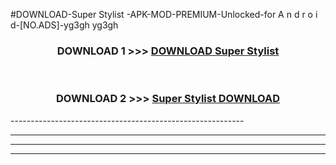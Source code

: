 #DOWNLOAD-Super Stylist -APK-MOD-PREMIUM-Unlocked-for A n d r o i d-[NO.ADS]-yg3gh yg3gh 



<div align="center">

<h3>DOWNLOAD 1 >>> <a href="https://getmod2.web.app/?judul=Super Stylist ">DOWNLOAD Super Stylist </a></h3><br>

<h3>DOWNLOAD 2 >>> <a href="https://getmod2.web.app/?judul=Super Stylist ">Super Stylist  DOWNLOAD </a></h3>

</div>
----------------------------------------------------------

----------------------------------------------------------

----------------------------------------------------------

----------------------------------------------------------



